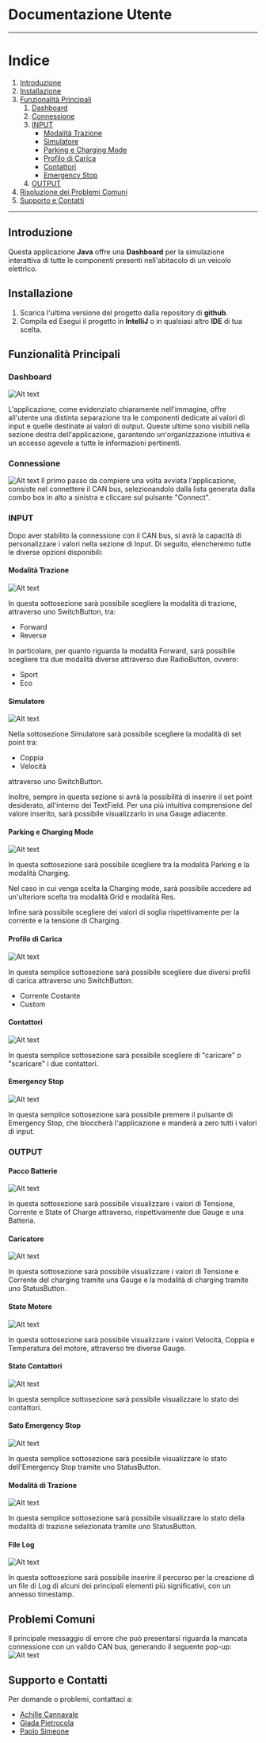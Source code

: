 # Documentazione Utente
---
# Indice
1. [Introduzione](#introduzione)
2. [Installazione](#installazione)
3. [Funzionalità Principali](#funzionalità-principali)
   1. [Dashboard](#dashboard)
   2. [Connessione](#connessione)
   3. [INPUT](#input)
      - [Modalità Trazione](#modalità-trazione)
      - [Simulatore](#simulatore)
      - [Parking e Charging Mode](#parking-e-charging-mode)
      - [Profilo di Carica](#profilo-di-carica)
      - [Contattori](#contattori)
      - [Emergency Stop](#emergency-stop)
   4. [OUTPUT](#output)
4. [Risoluzione dei Problemi Comuni](#risoluzione-dei-problemi-comuni)
5. [Supporto e Contatti](#supporto-e-contatti)

---
## Introduzione

Questa applicazione **Java** offre una **Dashboard** per la simulazione interattiva di tutte le componenti presenti nell'abitacolo di un veicolo elettrico.


## Installazione

1. Scarica l'ultima versione del progetto dalla repository di **github**.
2. Compila ed Esegui il progetto in **IntelliJ** o in qualsiasi altro **IDE** di tua scelta.

## Funzionalità Principali
### Dashboard
![Alt text](image-14.png)

L'applicazione, come evidenziato chiaramente nell'immagine, offre all'utente una distinta separazione tra le componenti dedicate ai valori di input e quelle destinate ai valori di output. Queste ultime sono visibili nella sezione destra dell'applicazione, garantendo un'organizzazione intuitiva e un accesso agevole a tutte le informazioni pertinenti.

### Connessione
![Alt text](image.png)
Il primo passo da compiere una volta avviata l'applicazione, consiste nel connettere il CAN bus, selezionandolo dalla lista generata dalla combo box in alto a sinistra e cliccare sul pulsante "Connect".


### INPUT
Dopo aver stabilito la connessione con il CAN bus, si avrà la capacità di personalizzare i valori nella sezione di Input. Di seguito, elencheremo tutte le diverse opzioni disponibili:

#### Modalità Trazione
![Alt text](image-1.png)

In questa sottosezione sarà possibile scegliere la modalità di trazione, attraverso uno SwitchButton, tra:

- Forward
- Reverse

In particolare, per quanto riguarda la modalità Forward, sarà possibile scegliere tra due modalità diverse attraverso due RadioButton, ovvero:

- Sport
- Eco

#### Simulatore
![Alt text](image-15.png)

Nella sottosezione Simulatore sarà possibile scegliere la modalità di set point tra:

- Coppia
- Velocità

attraverso uno SwitchButton.

Inoltre, sempre in questa sezione si avrà la possibilità di inserire il set point desiderato, all'interno dei TextField.
Per una più intuitiva comprensione del valore inserito, sarà possibile visualizzarlo in una Gauge adiacente.


#### Parking e Charging Mode
![Alt text](image-17.png)

In questa sottosezione sarà possibile scegliere tra la modalità Parking e la modalità Charging.

Nel caso in cui venga scelta la Charging mode, sarà possibile accedere ad un'ulteriore scelta tra modalità Grid e modalità Res.

Infine sarà possibile scegliere dei valori di soglia rispettivamente per la corrente e la tensione di Charging.

#### Profilo di Carica
![Alt text](image-2.png)

In questa semplice sottosezione sarà possibile scegliere due diversi profili di carica attraverso uno SwitchButton:

- Corrente Costante
- Custom

#### Contattori
![Alt text](image-3.png)

In questa semplice sottosezione sarà possibile scegliere di "caricare" o "scaricare" i due contattori.

#### Emergency Stop
![Alt text](image-4.png)

In questa semplice sottosezione sarà possibile premere il pulsante di Emergency Stop, che bloccherà l'applicazione e manderà a zero tutti i valori di input.



### OUTPUT

#### Pacco Batterie
![Alt text](image-5.png)

In questa sottosezione sarà possibile visualizzare i valori di Tensione, Corrente e State of Charge attraverso, rispettivamente due Gauge e una Batteria.

#### Caricatore
![Alt text](image-6.png)

In questa sottosezione sarà possibile visualizzare i valori di Tensione e Corrente del charging tramite una Gauge e la modalità di charging tramite uno StatusButton.

#### Stato Motore
![Alt text](image-7.png)

In questa sottosezione sarà possibile visualizzare i valori Velocità, Coppia e Temperatura del motore, attraverso tre diverse Gauge.

#### Stato Contattori
![Alt text](image-8.png)

In questa semplice sottosezione sarà possibile visualizzare lo stato dei contattori.

#### Sato Emergency Stop
![Alt text](image-9.png)

In questa semplice sottosezione sarà possibile visualizzare lo stato dell'Emergency Stop tramite uno StatusButton.

#### Modalità di Trazione
![Alt text](image-10.png)

In questa semplice sottosezione sarà possibile visualizzare lo stato della modalità di trazione selezionata tramite uno StatusButton.


#### File Log
![Alt text](image-12.png)

In questa sottosezione sarà possibile inserire il percorso per la creazione di un file di Log di alcuni dei principali elementi più significativi, con un annesso timestamp.
## Problemi Comuni
Il principale messaggio di errore che può presentarsi riguarda la mancata connessione con un valido CAN bus, generando il seguente pop-up:
![Alt text](image-13.png)

## Supporto e Contatti

Per domande o problemi, contattaci a:
- [Achille Cannavale](mailto:achille.cannavale@studentmail.unicas.it)
- [Giada Pietrocola](mailto:giada.pietrocola@studentmail.unicas.it)
- [Paolo Simeone](mailto:paolo.simeone@studentmail.unicas.it)



